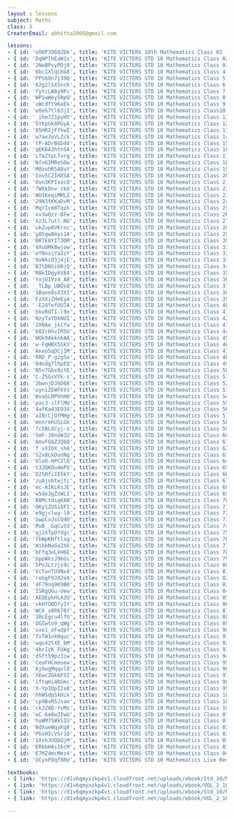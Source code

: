 ```yaml
--- 
layout : lessons 
subject: Maths
class: X
CreaterEmail: abhitha2005@gmail.com

lessons: 
- { id: 'oO0P396QZDk', title: 'KITE VICTERS 10th Mathematics Class 01 (First Bell-ഫസ്റ്റ് ബെല്‍)' }
- { id: 'DqNPlhEaW1s', title: 'KITE VICTERS STD 10 Mathematics Class 02 (First Bell-ഫസ്റ്റ് ബെല്‍)' }
- { id: '2NeBPsyPDj0', title: 'KITE VICTERS STD 10 Mathematics Class 03 (First Bell-ഫസ്റ്റ് ബെല്‍)' }
- { id: '6bcIXlqLKG8', title: 'KITE VICTERS STD 10 Mathematics Class 4 (First Bell-ഫസ്റ്റ് ബെല്‍)' }
- { id: 'PPSb0n7j39Q', title: 'KITE VICTERS STD 10 Mathematics Class 5 (First Bell-ഫസ്റ്റ് ബെല്‍)' }
- { id: '62g2lSXSnck', title: 'KITE VICTERS STD 10 Mathematics Class 6 (First Bell-ഫസ്റ്റ് ബെല്‍)' }
- { id: 'fyYcLW8y9Pc', title: 'KITE VICTERS STD 10 Mathematics Class 7 (First Bell-ഫസ്റ്റ് ബെല്‍)' }
- { id: 'WPiwWey5NpQ', title: 'KITE VICTERS STD 10 Mathematics Class 8 (First Bell-ഫസ്റ്റ് ബെല്‍)' }
- { id: 'uWcdfY96aEk', title: 'KITE VICTERS STD 10 Mathematics Class 9 (First Bell-ഫസ്റ്റ് ബെല്‍)' }
- { id: 'eOeG7tl63jI', title: 'KITE VICTERS STD 10 Mathematics Class10 (First Bell-ഫസ്റ്റ് ബെല്‍)' }
- { id: '_ihm7Z1pyHY', title: 'KITE VICTERS STD 10 Mathematics Class 11 (First Bell-ഫസ്റ്റ് ബെല്‍)' }
- { id: '5YKpGk0PGyA', title: 'KITE VICTERS STD 10 Mathematics Class 12 (First Bell-ഫസ്റ്റ് ബെല്‍)' }
- { id: '05HRIjFYkwI', title: 'KITE VICTERS STD 10 Mathematics Class 13 (First Bell-ഫസ്റ്റ് ബെല്‍)' }
- { id: 'w7aeJoVLZck', title: 'KITE VICTERS STD 10 Mathematics Class 14 (First Bell-ഫസ്റ്റ് ബെല്‍)' }
- { id: 'tP-ADrBGbd4', title: 'KITE VICTERS STD 10 Mathematics Class 15 (First Bell-ഫസ്റ്റ് ബെല്‍)' }
- { id: 'qEK6A3htnSA', title: 'KITE VICTERS STD 10 Mathematics Class 16 (First Bell-ഫസ്റ്റ് ബെല്‍)' }
- { id: 'LfmZYpLTvrg', title: 'KITE VICTERS STD 10 Mathematics Class 17 (First Bell-ഫസ്റ്റ് ബെല്‍)' }
- { id: 'Nfv6IMReSOw', title: 'KITE VICTERS STD 10 Mathematics Class 18 (First Bell-ഫസ്റ്റ് ബെല്‍)' }
- { id: 'M0zohR5A8uY', title: 'KITE VICTERS STD 10 Mathematics Class 19 (First Bell-ഫസ്റ്റ് ബെല്‍)' }
- { id: '5xv5C2IHXSA', title: 'KITE VICTERS STD 10 Mathematics Class 20 (First Bell-ഫസ്റ്റ് ബെല്‍)' }
- { id: '8un3KPIxocQ', title: 'KITE VICTERS STD 10 Mathematics Class 21(First Bell-ഫസ്റ്റ് ബെല്‍)' }
- { id: '7WXkDnv-zkU', title: 'KITE VICTERS STD 10 Mathematics Class 22 (First Bell-ഫസ്റ്റ് ബെല്‍)' }
- { id: 'WU1KeqiMMLI', title: 'KITE VICTERS STD 10 Mathematics Class 23 (First Bell-ഫസ്റ്റ് ബെല്‍)' }
- { id: '29N3tKKaDvM', title: 'KITE VICTERS STD 10 Mathematics Class 24 (First Bell-ഫസ്റ്റ് ബെല്‍)' }
- { id: 'MqYIcm8Tqzk', title: 'KITE VICTERS STD 10 Mathematics Class 25 (First Bell-ഫസ്റ്റ് ബെല്‍)' }
- { id: 'xv3wQzz-BFw', title: 'KITE VICTERS STD 10 Mathematics Class 26 (First Bell-ഫസ്റ്റ് ബെല്‍)' }
- { id: 'Xz3L7utl-NU', title: 'KITE VICTERS STD 10 Mathematics Class 27 (First Bell-ഫസ്റ്റ് ബെല്‍)' }
- { id: 'ukZup0VKrnc', title: 'KITE VICTERS STD 10 Mathematics Class 28 (First Bell-ഫസ്റ്റ് ബെല്‍)' }
- { id: 'g85qw8mys1A', title: 'KITE VICTERS STD 10 Mathematics Class 29 (First Bell-ഫസ്റ്റ് ബെല്‍)' }
- { id: 'BR7E6YIT3DM', title: 'KITE VICTERS STD 10 Mathematics Class 30 (First Bell-ഫസ്റ്റ് ബെല്‍)' }
- { id: '4XuUMkBwjow', title: 'KITE VICTERS STD 10 Mathematics Class 31 (First Bell-ഫസ്റ്റ് ബെല്‍)' }
- { id: 'eYNnsiYa2zY', title: 'KITE VICTERS STD 10 Mathematics Class 32 (First Bell-ഫസ്റ്റ് ബെല്‍)' }
- { id: '9xNkcO3j4jE', title: 'KITE VICTERS STD 10 Mathematics Class 33 (First Bell-ഫസ്റ്റ് ബെല്‍)' }
- { id: 'B7tDNSiU0jQ', title: 'KITE VICTERS STD 10 Mathematics Class 34 (First Bell-ഫസ്റ്റ് ബെല്‍)' }
- { id: 'MAkIDgykV84', title: 'KITE VICTERS STD 10 Mathematics Class 35 (First Bell-ഫസ്റ്റ് ബെല്‍)' }
- { id: 'YojUIVz4_A8', title: 'KITE VICTERS STD 10 Mathematics Class 36 (First Bell-ഫസ്റ്റ് ബെല്‍)' }
- { id: '_TLBp_UBQsQ', title: 'KITE VICTERS STD 10 Mathematics Class 37 (First Bell-ഫസ്റ്റ് ബെല്‍)' }
- { id: '1Bane8sX3XI', title: 'KITE VICTERS STD 10 Mathematics Class 38 (First Bell-ഫസ്റ്റ് ബെല്‍)' }
- { id: 'FzXXiZHeEyA', title: 'KITE VICTERS STD 10 Mathematics Class 39 (First Bell-ഫസ്റ്റ് ബെല്‍)' }
- { id: '-E24fefUU7A', title: 'KITE VICTERS STD 10 Mathematics Class 40(First Bell-ഫസ്റ്റ് ബെല്‍)' }
- { id: 'bkoRQTI-l9o', title: 'KITE VICTERS STD 10 Mathematics Class 41 (First Bell-ഫസ്റ്റ് ബെല്‍)' }
- { id: 'NzyTxYDkNUI', title: 'KITE VICTERS STD 10 Mathematics Class 42 (First Bell-ഫസ്റ്റ് ബെല്‍)' }
- { id: '2XNAe_jkiYw', title: 'KITE VICTERS STD 10 Mathematics Class 43 (First Bell-ഫസ്റ്റ് ബെല്‍)' }
- { id: 'b8IcbhvIR5U', title: 'KITE VICTERS STD 10 Mathematics Class 44 (First Bell-ഫസ്റ്റ് ബെല്‍)' }
- { id: 'WUk9Akkn6AA', title: 'KITE VICTERS STD 10 Mathematics Class 45 (First Bell-ഫസ്റ്റ് ബെല്‍)' }
- { id: 'w-FqWBX5SkY', title: 'KITE VICTERS STD 10 Mathematics Class 46 (First Bell-ഫസ്റ്റ് ബെല്‍)' }
- { id: 'Anxo5qDCjIM', title: 'KITE VICTERS STD 10 Mathematics Class 47 (First Bell-ഫസ്റ്റ് ബെല്‍)' }
- { id: 'RRD_P-gzg5o', title: 'KITE VICTERS STD 10 Mathematics Class 48 (First Bell-ഫസ്റ്റ് ബെല്‍)' }
- { id: '04ndg7lhpEQ', title: 'KITE VICTERS STD 10 Mathematics Class 49 (First Bell-ഫസ്റ്റ് ബെല്‍)' }
- { id: 'N5v7Gbx9ztE', title: 'KITE VICTERS STD 10 Mathematics Class 50 (First Bell-ഫസ്റ്റ് ബെല്‍)' }
- { id: 'C-Z5GsVYk-s', title: 'KITE VICTERS STD 10 Mathematics Class 51 (First Bell-ഫസ്റ്റ് ബെല്‍)' }
- { id: '3bwnjDJ6D68', title: 'KITE VICTERS STD 10 Mathematics Class 52 (First Bell-ഫസ്റ്റ് ബെല്‍)' }
- { id: 'oyniZEWFkVs', title: 'KITE VICTERS STD 10 Mathematics Class 53 (First Bell-ഫസ്റ്റ് ബെല്‍)' }
- { id: 'WvaGLMPhhH0', title: 'KITE VICTERS STD 10 Mathematics Class 54 (First Bell-ഫസ്റ്റ് ബെല്‍)' }
- { id: 'pas3-ilFlMU', title: 'KITE VICTERS STD 10 Mathematics Class 55 (First Bell-ഫസ്റ്റ് ബെല്‍)' }
- { id: '4afKa43E934', title: 'KITE VICTERS STD 10 Mathematics Class 56 (First Bell-ഫസ്റ്റ് ബെല്‍)' }
- { id: 'aIBrCjQYMHg', title: 'KITE VICTERS STD 10 Mathematics Class 57 (First Bell-ഫസ്റ്റ് ബെല്‍)' }
- { id: 'mnXrmhUSLGk', title: 'KITE VICTERS STD 10 Mathematics Class 58 (First Bell-ഫസ്റ്റ് ബെല്‍)' }
- { id: '7c5BLXCyj-s', title: 'KITE VICTERS STD 10 Mathematics Class 59 (First Bell-ഫസ്റ്റ് ബെല്‍)' }
- { id: 'SmF-JOnGWIU', title: 'KITE VICTERS STD 10 Mathematics Class 60 (First Bell-ഫസ്റ്റ് ബെല്‍)' }
- { id: 'AmvFGGZJQbQ', title: 'KITE VICTERS STD 10 Mathematics Class 61 (First Bell-ഫസ്റ്റ് ബെല്‍)' }
- { id: 'f_xXIbX_sh4', title: 'KITE VICTERS STD 10 Mathematics Class 62 (First Bell-ഫസ്റ്റ് ബെല്‍)' }
- { id: 'S2x8LkDunNg', title: 'KITE VICTERS STD 10 Mathematics Class 63 (First Bell-ഫസ്റ്റ് ബെല്‍)' }
- { id: 'OleO-HPCZlQ', title: 'KITE VICTERS STD 10 Mathematics Class 64 (First Bell-ഫസ്റ്റ് ബെല്‍)' }
- { id: 't33QKOu4mPU', title: 'KITE VICTERS STD 10 Mathematics Class 65 (First Bell-ഫസ്റ്റ് ബെല്‍)' }
- { id: 'D2SHfiIE5kY', title: 'KITE VICTERS STD 10 Mathematics Class 66 (First Bell-ഫസ്റ്റ് ബെല്‍)' }
- { id: 'zuAjvbtwjtc', title: 'KITE VICTERS STD 10 Mathematics Class 67 (First Bell-ഫസ്റ്റ് ബെല്‍)' }
- { id: 'mc-AIKLKsJE', title: 'KITE VICTERS STD 10 Mathematics Class 68 (First Bell-ഫസ്റ്റ് ബെല്‍)' }
- { id: 'w5de3gZsWLI', title: 'KITE VICTERS STD 10 Mathematics Class 69 (First Bell-ഫസ്റ്റ് ബെല്‍)' }
- { id: 'B8MctdsqKA0', title: 'KITE VICTERS STD 10 Mathematics Class 70 (First Bell-ഫസ്റ്റ് ബെല്‍)' }
- { id: 'QKy1ZUSi8FI', title: 'KITE VICTERS STD 10 Mathematics Class 71 (First Bell-ഫസ്റ്റ് ബെല്‍)' }
- { id: 'e9gjclwy-l0', title: 'KITE VICTERS STD 10 Mathematics Class 72 (First Bell-ഫസ്റ്റ് ബെല്‍)' }
- { id: 'GwpCxJsCQ40', title: 'KITE VICTERS STD 10 Mathematics Class 73 (First Bell-ഫസ്റ്റ് ബെല്‍)' }
- { id: 'MvB__GqCutU', title: 'KITE VICTERS STD 10 Mathematics Class 74 (First Bell-ഫസ്റ്റ് ബെല്‍)' }
- { id: 'qj2XTpOfdgc', title: 'KITE VICTERS STD 10 Mathematics Class 75 (First Bell-ഫസ്റ്റ് ബെല്‍)' }
- { id: 'fkWpKHftlxg', title: 'KITE VICTERS STD 10 Mathematics Class 76 (First Bell-ഫസ്റ്റ് ബെല്‍)' }
- { id: 'WikbNaGo2Xk', title: 'KITE VICTERS STD 10 Mathematics Class 77 (First Bell-ഫസ്റ്റ് ബെല്‍)' }
- { id: 'bFfq3eLkH6E', title: 'KITE VICTERS STD 10 Mathematics Class 78 (First Bell-ഫസ്റ്റ് ബെല്‍)' }
- { id: 'bppWksJ9kGs', title: 'KITE VICTERS STD 10 Mathematics Class 79 (First Bell-ഫസ്റ്റ് ബെല്‍)' }
- { id: '5PoJLtzji9c', title: 'KITE VICTERS STD 10 Mathematics Class 80 (First Bell-ഫസ്റ്റ് ബെല്‍)' }
- { id: 'VcTunTUVNx8', title: 'KITE VICTERS STD 10 Mathematics Class 81 (First Bell-ഫസ്റ്റ് ബെല്‍)' }
- { id: 'roGgF9JX2e8', title: 'KITE VICTERS STD 10 Mathematics Class 82 (First Bell-ഫസ്റ്റ് ബെല്‍)' }
- { id: '4F79nq9K9B0', title: 'KITE VICTERS STD 10 Mathematics Class 83 (First Bell-ഫസ്റ്റ് ബെല്‍)' }
- { id: 'ISRgQGu-Uew', title: 'KITE VICTERS STD 10 Mathematics Class 84 (First Bell-ഫസ്റ്റ് ബെല്‍)' }
- { id: 'AEQEpkHLA3U', title: 'KITE VICTERS STD 10 Mathematics Class 85 (First Bell-ഫസ്റ്റ് ബെല്‍)' }
- { id: 'vkHYO0DfyIY', title: 'KITE VICTERS STD 10 Mathematics Class 86 (First Bell-ഫസ്റ്റ് ബെല്‍)' }
- { id: 'WC6_x8R676Y', title: 'KITE VICTERS STD 10 Mathematics Class 87 (First Bell-ഫസ്റ്റ് ബെല്‍)' }
- { id: '1RcEgcu4lfU', title: 'KITE VICTERS STD 10 Mathematics Class 88 (First Bell-ഫസ്റ്റ് ബെല്‍)' }
- { id: 'OGIwto9_qWg', title: 'KITE VICTERS STD 10 Mathematics Class 89 (First Bell-ഫസ്റ്റ് ബെല്‍)' }
- { id: 'sxe1_oFudpY', title: 'KITE VICTERS STD 10 Mathematics Class 90 (First Bell-ഫസ്റ്റ് ബെല്‍)' }
- { id: 'TxTW1nkHquc', title: 'KITE VICTERS STD 10 Mathematics Class 91 (First Bell-ഫസ്റ്റ് ബെല്‍)' }
- { id: 'wqo42tXE_bM', title: 'KITE VICTERS STD 10 Mathematics Class 92 (First Bell-ഫസ്റ്റ് ബെല്‍)' }
- { id: '4bcIcK_FUAg', title: 'KITE VICTERS STD 10 Mathematics Class 93 (First Bell-ഫസ്റ്റ് ബെല്‍)' }
- { id: 'dSft59pz3iw', title: 'KITE VICTERS STD 10 Mathematics Class 94 (First Bell-ഫസ്റ്റ് ബെല്‍)' }
- { id: 'CeaFHCmeuew', title: 'KITE VICTERS STD 10 Mathematics Class 95 (First Bell-ഫസ്റ്റ് ബെല്‍)' }
- { id: 'Aj6wgMqqvl8', title: 'KITE VICTERS STD 10 Mathematics Class 96 (First Bell-ഫസ്റ്റ് ബെല്‍)' }
- { id: 'XEwcZGk6FSI', title: 'KITE VICTERS STD 10 Mathematics Class 97 (First Bell-ഫസ്റ്റ് ബെല്‍)' }
- { id: 'iftqmi4KGmc', title: 'KITE VICTERS STD 10 Mathematics Class 98 (First Bell-ഫസ്റ്റ് ബെല്‍)' }
- { id: 'X-Yp1OpI2a8', title: 'KITE VICTERS STD 10 Mathematics Class 99 (First Bell-ഫസ്റ്റ് ബെല്‍)' }
- { id: 'hhWSdpSkHik', title: 'KITE VICTERS STD 10 Mathematics Class 100 (First Bell-ഫസ്റ്റ് ബെല്‍)' }
- { id: 'cp9BvR5Jsao', title: 'KITE VICTERS STD 10 Mathematics Class 101 (First Bell-ഫസ്റ്റ് ബെല്‍)' }
- { id: 'ckJZ8D-YvMs', title: 'KITE VICTERS STD 10 Mathematics Class 102 (First Bell-ഫസ്റ്റ് ബെല്‍)' }
- { id: 'wC-6e6w2IwU', title: 'KITE VICTERS STD 10 Mathematics Class 01 (First Bell-ഫസ്റ്റ് ബെല്‍) (Revision)' }
- { id: 'huWM75WkSIU', title: 'KITE VICTERS STD 10 Mathematics Class 01(Sign adapted) (First Bell-ഫസ്റ്റ് ബെല്‍) (Revision)' }
- { id: 'NdXueWqyKg8', title: 'KITE VICTERS STD 10 Mathematics Class 02 (First Bell-ഫസ്റ്റ് ബെല്‍) (Revision)' }
- { id: 'PbsHIcVSr1Q', title: 'KITE VICTERS STD 10 Mathematics Class 02(Sign adapted) (First Bell-ഫസ്റ്റ് ബെല്‍) (Revision)' }
- { id: '1XxhJUQbQjM', title: 'KITE VICTERS STD 10 Mathematics Class 03 (First Bell-ഫസ്റ്റ് ബെല്‍) (Revision)' }
- { id: 'ER6bHAsI6cM', title: 'KITE VICTERS STD 10 Mathematics Class 03(Sign adapted) (First Bell-ഫസ്റ്റ് ബെല്‍) (Revision)' }
- { id: 'E7MZ4mcMez4', title: 'KITE VICTERS STD 10 Mathematics Class 04 (First Bell-ഫസ്റ്റ് ബെല്‍) (Revision)' }
- { id: 'UCynPOqf8RU', title: 'KITE VICTERS STD 10 Mathematics Live Revision Class 01 (First Bell-ഫസ്റ്റ് ബെല്‍)' }

textbooks:
- { link: 'https://d1v6qmyxzkp4v1.cloudfront.net/uploads/ebook/Std_10/Mathematics_Eng_1/Mathematics_Eng_1.pdf', title: 'Maths Part -1' , medium: 'English' }
- { link: 'https://d1v6qmyxzkp4v1.cloudfront.net/uploads/ebook/VOL_2_10/Maths_English_2/Maths_English_2.pdf', title: 'Maths Part -2' , medium: 'English' }
- { link: 'https://d1v6qmyxzkp4v1.cloudfront.net/uploads/ebook/Std_10/Mathematics_Mal_1/Mathematics_Mal_1.pdf', title: 'Maths Part -1' , medium: 'Malayalam' }
- { link: 'https://d1v6qmyxzkp4v1.cloudfront.net/uploads/ebook/VOL_2_10/Maths_Malayalam_2/Maths_Malayalam_2.pdf', title: 'Maths Part -2' , medium: 'Malayalam' }

---
```

